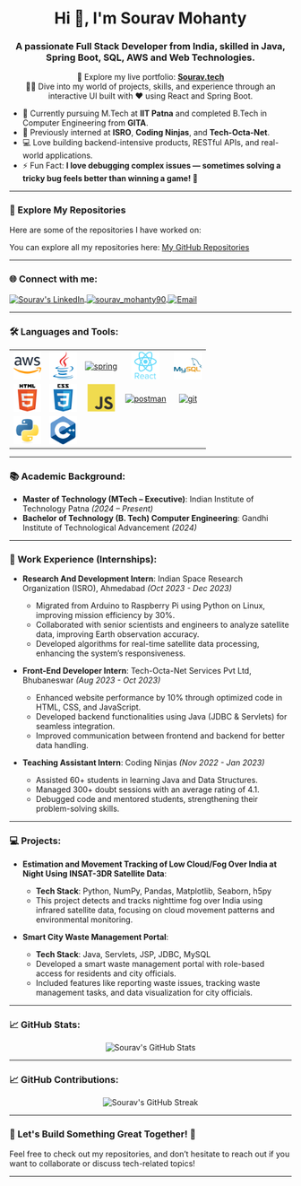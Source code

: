 <h1 align="center">Hi 👋, I'm Sourav Mohanty</h1>
<h3 align="center">A passionate Full Stack Developer from India, skilled in Java, Spring Boot, SQL, AWS and Web Technologies.</h3>


<p align="center">
  🔗 Explore my live portfolio: <strong><a href="https://sourav8908-portfolio.vercel.app/" target="_blank">Sourav.tech</a></strong><br/>
  👨‍💻 Dive into my world of projects, skills, and experience through an interactive UI built with ❤️ using React and Spring Boot.
</p>


- 💼 Currently pursuing M.Tech at **IIT Patna** and completed B.Tech in Computer Engineering from **GITA**.
- 🔬 Previously interned at **ISRO**, **Coding Ninjas**, and **Tech-Octa-Net**.
- 💻 Love building backend-intensive products, RESTful APIs, and real-world applications.
- ⚡ Fun Fact: **I love debugging complex issues — sometimes solving a tricky bug feels better than winning a game! 🎯**

---

### 🔗 Explore My Repositories

Here are some of the repositories I have worked on:

You can explore all my repositories here: [My GitHub Repositories](https://github.com/sourav8908?tab=repositories)

---

### 🌐 Connect with me:

<p align="left">
  <a href="https://www.linkedin.com/in/sourav89/" target="blank">
    <img align="center" src="https://raw.githubusercontent.com/rahuldkjain/github-profile-readme-generator/master/src/images/icons/Social/linked-in-alt.svg" alt="Sourav's LinkedIn" height="30" width="40" />
  </a>
  <a href="https://www.leetcode.com/sourav_mohanty90" target="blank">
    <img align="center" src="https://raw.githubusercontent.com/rahuldkjain/github-profile-readme-generator/master/src/images/icons/Social/leet-code.svg" alt="sourav_mohanty90" height="30" width="40" />
  </a>
  <a href="mailto:mohantysourav537@gmail.com" target="blank">
    <img align="center" src="https://raw.githubusercontent.com/gauravghongde/social-icons/master/SVG/White/Gmail_white.svg" alt="Email" height="30" width="40" />
  </a>
</p>


---

### 🛠️ Languages and Tools:

<table align="center">
  <tr>
    <td align="center">
      <a href="https://aws.amazon.com" target="_blank" rel="noreferrer">
        <img src="https://raw.githubusercontent.com/devicons/devicon/master/icons/amazonwebservices/amazonwebservices-original-wordmark.svg" alt="aws" width="50" height="50"/>
      </a>
    </td>
    <td align="center">
      <a href="https://www.java.com" target="_blank" rel="noreferrer">
        <img src="https://raw.githubusercontent.com/devicons/devicon/master/icons/java/java-original.svg" alt="java" width="50" height="50"/>
      </a>
    </td>
    <td align="center">
      <a href="https://spring.io/" target="_blank" rel="noreferrer">
        <img src="https://www.vectorlogo.zone/logos/springio/springio-icon.svg" alt="spring" width="50" height="50"/>
      </a>
    </td>
    <td align="center">
      <a href="https://reactjs.org/" target="_blank" rel="noreferrer">
        <img src="https://raw.githubusercontent.com/devicons/devicon/master/icons/react/react-original-wordmark.svg" alt="react" width="50" height="50"/>
      </a>
    </td>
    <td align="center">
      <a href="https://www.mysql.com/" target="_blank" rel="noreferrer">
        <img src="https://raw.githubusercontent.com/devicons/devicon/master/icons/mysql/mysql-original-wordmark.svg" alt="mysql" width="50" height="50"/>
      </a>
    </td>
  </tr>
  <tr>
    <td align="center">
      <a href="https://www.w3.org/html/" target="_blank" rel="noreferrer">
        <img src="https://raw.githubusercontent.com/devicons/devicon/master/icons/html5/html5-original-wordmark.svg" alt="html5" width="50" height="50"/>
      </a>
    </td>
    <td align="center">
      <a href="https://www.w3schools.com/css/" target="_blank" rel="noreferrer">
        <img src="https://raw.githubusercontent.com/devicons/devicon/master/icons/css3/css3-original-wordmark.svg" alt="css3" width="50" height="50"/>
      </a>
    </td>
    <td align="center">
      <a href="https://developer.mozilla.org/en-US/docs/Web/JavaScript" target="_blank" rel="noreferrer">
        <img src="https://raw.githubusercontent.com/devicons/devicon/master/icons/javascript/javascript-original.svg" alt="javascript" width="50" height="50"/>
      </a>
    </td>
    <td align="center">
      <a href="https://postman.com" target="_blank" rel="noreferrer">
        <img src="https://www.vectorlogo.zone/logos/getpostman/getpostman-icon.svg" alt="postman" width="50" height="50"/>
      </a>
    </td>
    <td align="center">
      <a href="https://git-scm.com/" target="_blank" rel="noreferrer">
        <img src="https://www.vectorlogo.zone/logos/git-scm/git-scm-icon.svg" alt="git" width="50" height="50"/>
      </a>
    </td>
  </tr>
  <tr>
    <td align="center">
      <a href="https://www.python.org" target="_blank" rel="noreferrer">
        <img src="https://raw.githubusercontent.com/devicons/devicon/master/icons/python/python-original.svg" alt="python" width="50" height="50"/>
      </a>
    </td>
    <td align="center">
      <a href="https://www.w3schools.com/cpp/" target="_blank" rel="noreferrer">
        <img src="https://raw.githubusercontent.com/devicons/devicon/master/icons/cplusplus/cplusplus-original.svg" alt="cplusplus" width="50" height="50"/>
      </a>
    </td>
  </tr>
</table>



---

### 📚 Academic Background:

- **Master of Technology (MTech – Executive)**: Indian Institute of Technology Patna *(2024 – Present)*
- **Bachelor of Technology (B. Tech) Computer Engineering**: Gandhi Institute of Technological Advancement *(2024)*

---

### 💼 Work Experience (Internships):

- **Research And Development Intern**: Indian Space Research Organization (ISRO), Ahmedabad *(Oct 2023 - Dec 2023)*
  - Migrated from Arduino to Raspberry Pi using Python on Linux, improving mission efficiency by 30%.
  - Collaborated with senior scientists and engineers to analyze satellite data, improving Earth observation accuracy.
  - Developed algorithms for real-time satellite data processing, enhancing the system’s responsiveness.

- **Front-End Developer Intern**: Tech-Octa-Net Services Pvt Ltd, Bhubaneswar *(Aug 2023 - Oct 2023)*
  - Enhanced website performance by 10% through optimized code in HTML, CSS, and JavaScript.
  - Developed backend functionalities using Java (JDBC & Servlets) for seamless integration.
  - Improved communication between frontend and backend for better data handling.

- **Teaching Assistant Intern**: Coding Ninjas *(Nov 2022 - Jan 2023)*
  - Assisted 60+ students in learning Java and Data Structures.
  - Managed 300+ doubt sessions with an average rating of 4.1.
  - Debugged code and mentored students, strengthening their problem-solving skills.

---

### 💻 Projects:

- **Estimation and Movement Tracking of Low Cloud/Fog Over India at Night Using INSAT-3DR Satellite Data**:
  - **Tech Stack**: Python, NumPy, Pandas, Matplotlib, Seaborn, h5py
  - This project detects and tracks nighttime fog over India using infrared satellite data, focusing on cloud movement patterns and environmental monitoring.

- **Smart City Waste Management Portal**:
  - **Tech Stack**: Java, Servlets, JSP, JDBC, MySQL
  - Developed a smart waste management portal with role-based access for residents and city officials.
  - Included features like reporting waste issues, tracking waste management tasks, and data visualization for city officials.

---

### 📈 GitHub Stats:

<p align="center">
  <img src="https://github-readme-stats.vercel.app/api?username=sourav89&show_icons=true&count_private=true&hide=prs&theme=radical" alt="Sourav's GitHub Stats" />
</p>

---

### 📈 GitHub Contributions:

<p align="center">
  <img src="https://github-readme-streak-stats.herokuapp.com/?user=sourav89&theme=radical" alt="Sourav's GitHub Streak" />
</p>

---

### 📧 Let's Build Something Great Together! 🚀
Feel free to check out my repositories, and don’t hesitate to reach out if you want to collaborate or discuss tech-related topics!

---
